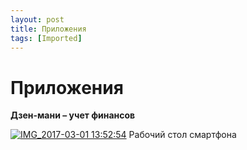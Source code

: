 ```yaml
---
layout: post
title: Приложения
tags: [Imported]
---
```

# Приложения

**Дзен-мани – учет финансов**

[![IMG_2017-03-01 13:52:54](https://vlaim.s3.amazonaws.com/uploads/2017/03/IMG_2017-03-01-135254-576x1024.jpg)](https://vlaim.s3.amazonaws.com/uploads/2017/03/IMG_2017-03-01-135254.jpg) Рабочий стол смартфона